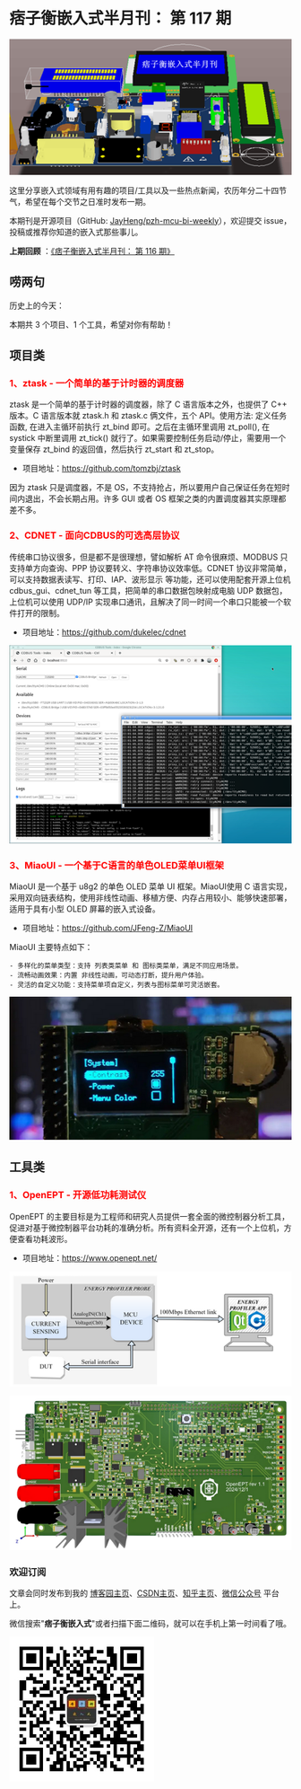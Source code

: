 # 痞子衡嵌入式半月刊： 第 117 期

![](https://raw.githubusercontent.com/JayHeng/pzh-mcu-bi-weekly/master/pics/pzh_mcu_bi_weekly.PNG)

这里分享嵌入式领域有用有趣的项目/工具以及一些热点新闻，农历年分二十四节气，希望在每个交节之日准时发布一期。

本期刊是开源项目（GitHub: [JayHeng/pzh-mcu-bi-weekly](https://github.com/JayHeng/pzh-mcu-bi-weekly)），欢迎提交 issue，投稿或推荐你知道的嵌入式那些事儿。

**上期回顾** ：[《痞子衡嵌入式半月刊： 第 116 期》](https://www.cnblogs.com/henjay724/p/18666052)

## 唠两句

历史上的今天：

本期共 3 个项目、1 个工具，希望对你有帮助！

## 项目类

### <font color="red">1、ztask - 一个简单的基于计时器的调度器</font>

ztask 是一个简单的基于计时器的调度器，除了 C 语言版本之外，也提供了 C++ 版本。C 语言版本就 ztask.h 和 ztask.c 俩文件，五个 API。使用方法: 定义任务函数, 在进入主循环前执行 zt_bind 即可。之后在主循环里调用 zt_poll(), 在 systick 中断里调用 zt_tick() 就行了。如果需要控制任务启动/停止，需要用一个变量保存 zt_bind 的返回值，然后执行 zt_start 和 zt_stop。

 * 项目地址：https://github.com/tomzbj/ztask

因为 ztask 只是调度器，不是 OS，不支持抢占，所以要用户自己保证任务在短时间内退出，不会长期占用。许多 GUI 或者 OS 框架之类的内置调度器其实原理都差不多。

### <font color="red">2、CDNET - 面向CDBUS的可选高层协议</font>

传统串口协议很多，但是都不是很理想，譬如解析 AT 命令很麻烦、MODBUS 只支持单方向查询、PPP 协议要转义、字符串协议效率低。CDNET 协议非常简单，可以支持数据表读写、打印、IAP、波形显示 等功能，还可以使用配套开源上位机 cdbus_gui、cdnet_tun 等工具，把简单的串口数据包映射成电脑 UDP 数据包，上位机可以使用 UDP/IP 实现串口通讯，且解决了同一时间一个串口只能被一个软件打开的限制。

 * 项目地址：https://github.com/dukelec/cdnet

![](https://raw.githubusercontent.com/JayHeng/pzh-mcu-bi-weekly/master/pics/issue-117/CDNET.png)

### <font color="red">3、MiaoUI - 一个基于C语言的单色OLED菜单UI框架</font>

MiaoUI 是一个基于 u8g2 的单色 OLED 菜单 UI 框架。MiaoUI使用 C 语言实现，采用双向链表结构，使用非线性动画、移植方便、内存占用较小、能够快速部署，适用于具有小型 OLED 屏幕的嵌入式设备。

 * 项目地址：https://github.com/JFeng-Z/MiaoUI

MiaoUI 主要特点如下：

```text
- 多样化的菜单类型：支持 列表类菜单 和 图标类菜单，满足不同应用场景。
- 流畅动画效果：内置 非线性动画，可动态打断，提升用户体验。
- 灵活的自定义功能：支持菜单项自定义，列表与图标菜单可灵活嵌套。
```

![](https://raw.githubusercontent.com/JayHeng/pzh-mcu-bi-weekly/master/pics/issue-117/MiaoUI.png)

## 工具类

### <font color="red">1、OpenEPT - 开源低功耗测试仪</font>

OpenEPT 的主要目标是为工程师和研究人员提供一套全面的微控制器分析工具，促进对基于微控制器平台功耗的准确分析。所有资料全开源，还有一个上位机，方便查看功耗波形。

 * 项目地址：https://www.openept.net/

![](https://raw.githubusercontent.com/JayHeng/pzh-mcu-bi-weekly/master/pics/issue-117/OpenEPT1.png)

![](https://raw.githubusercontent.com/JayHeng/pzh-mcu-bi-weekly/master/pics/issue-117/OpenEPT2.png)

### 欢迎订阅

文章会同时发布到我的 [博客园主页](https://www.cnblogs.com/henjay724/)、[CSDN主页](https://blog.csdn.net/henjay724)、[知乎主页](https://www.zhihu.com/people/henjay724)、[微信公众号](http://weixin.sogou.com/weixin?type=1&query=痞子衡嵌入式) 平台上。

微信搜索"__痞子衡嵌入式__"或者扫描下面二维码，就可以在手机上第一时间看了哦。

![](https://raw.githubusercontent.com/JayHeng/pzhmcu-picture/master/wechat/pzhMcu_qrcode_258x258.jpg)

